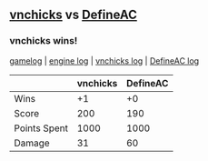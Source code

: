 ## [vnchicks](<../../vnchicks/README.md>) vs [DefineAC](<../../DefineAC/README.md>)
### vnchicks wins!

[gamelog](<gamelog.json>) | [engine log](<engine>) | [vnchicks log](<vnchicks>) | [DefineAC log](<DefineAC>)

|              | vnchicks | DefineAC |
| ------------ | -------- | -------- |
| Wins         |       +1 |       +0 |
| Score        |      200 |      190 |
| Points Spent |     1000 |     1000 |
| Damage       |       31 |       60 |
